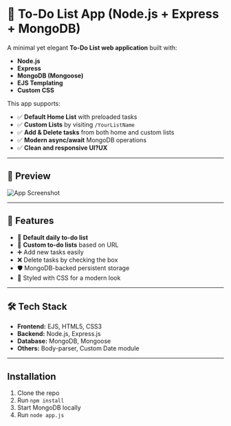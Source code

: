 # 📝 To-Do List App (Node.js + Express + MongoDB)

A minimal yet elegant **To-Do List web application** built with:
- **Node.js**
- **Express**
- **MongoDB (Mongoose)**
- **EJS Templating**
- **Custom CSS**

This app supports:
- ✅ **Default Home List** with preloaded tasks  
- ✅ **Custom Lists** by visiting `/YourListName`  
- ✅ **Add & Delete tasks** from both home and custom lists  
- ✅ **Modern async/await** MongoDB operations  
- ✅ **Clean and responsive UI?UX**  

---

## 📸 Preview
![App Screenshot](https://media.istockphoto.com/id/863607936/photo/to-do-list-on-note-pad-with-coffee-and-pen-on-office-desk.jpg?s=612x612&w=0&k=20&c=3ZpVRcBI9oGdPty0agkNlqzrAI3AnvjgpRdtDrjvHqI=)  

---

## 🚀 Features
- 📅 **Default daily to-do list**
- 📂 **Custom to-do lists** based on URL
- ➕ Add new tasks easily
- ❌ Delete tasks by checking the box
- 🛡 MongoDB-backed persistent storage
- 🎨 Styled with CSS for a modern look

---

## 🛠 Tech Stack
- **Frontend:** EJS, HTML5, CSS3
- **Backend:** Node.js, Express.js
- **Database:** MongoDB, Mongoose
- **Others:** Body-parser, Custom Date module

---
## Installation

1. Clone the repo  
2. Run `npm install`  
3. Start MongoDB locally  
4. Run `node app.js`  
